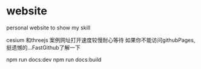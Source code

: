 # website
personal website to show my skill

cesium 和threejs  案例网址打开速度较慢耐心等待
如果你不能访问githubPages,挺遗憾的...FastGithub了解一下

npm run docs:dev 
npm run docs:build